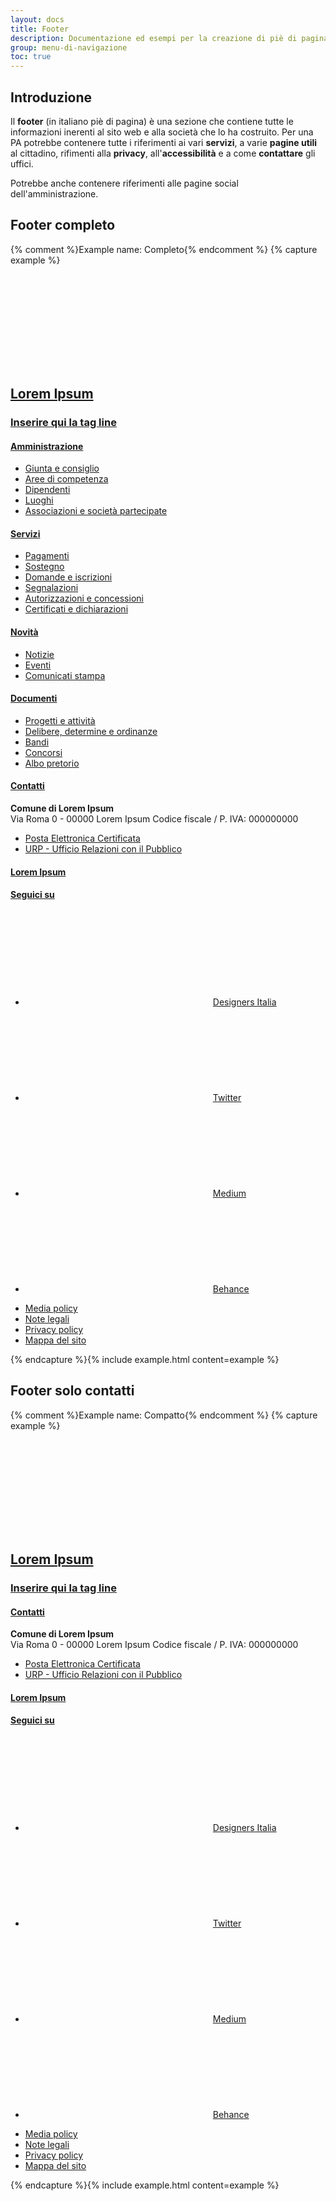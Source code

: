 ```yaml
---
layout: docs
title: Footer
description: Documentazione ed esempi per la creazione di piè di pagina di navigazione.
group: menu-di-navigazione
toc: true
---
```


## Introduzione
Il **footer** (in italiano piè di pagina) è una sezione che contiene tutte le informazioni inerenti al sito web e alla società che lo ha costruito. Per una PA potrebbe contenere tutte i riferimenti ai vari **servizi**, a varie **pagine utili** al cittadino, rifimenti alla **privacy**, all'**accessibilità** e a come **contattare** gli uffici.

Potrebbe anche contenere riferimenti alle pagine social dell'amministrazione.

## Footer completo
{% comment %}Example name: Completo{% endcomment %}
{% capture example %}
<footer class="it-footer">
  <div class="it-footer-main">
    <div class="container">
      <section>
        <div class="row clearfix">
          <div class="col-sm-12">
            <div class="it-brand-wrapper">
              <a href="#" class="" data-focus-mouse="false">
                <svg class="icon">
                  <use xlink:href="{{site.baseurl}}/dist/svg/sprites.svg#it-code-circle"></use>
                </svg>
                <div class="it-brand-text">
                  <h2 class="no_toc">Lorem Ipsum</h2>
                  <h3 class="no_toc d-none d-md-block">Inserire qui la tag line</h3>
                </div>
              </a>
            </div>
          </div>
        </div>
      </section>
      <section>
        <div class="row">
          <div class="col-lg-3 col-md-3 col-sm-6 pb-2">
            <h4>
              <a href="#" title="Vai alla pagina: Amministrazione">Amministrazione</a>
            </h4>
            <div class="link-list-wrapper">
              <ul class="footer-list link-list clearfix">
                <li><a class="list-item" href="#" title="Vai alla pagina: Giunta e consiglio">Giunta e consiglio</a></li>
                <li><a class="list-item" href="#" title="Vai alla pagina: Aree di competenza">Aree di competenza</a></li>
                <li><a class="list-item" href="#" title="Vai alla pagina: Dipendenti">Dipendenti</a></li>
                <li><a class="list-item" href="#" title="Vai alla pagina: Luoghi">Luoghi</a></li>
                <li><a class="list-item" href="#" title="Vai alla pagina: Associazioni e società partecipate">Associazioni e società partecipate</a></li>
              </ul>
            </div>
          </div>
          <div class="col-lg-3 col-md-3 col-sm-6 pb-2">
            <h4>
              <a href="#" title="Vai alla pagina: Servizi">Servizi</a>
            </h4>
            <div class="link-list-wrapper">
              <ul class="footer-list link-list clearfix">
                <li><a class="list-item" href="#" title="Vai alla pagina: Pagamenti">Pagamenti</a></li>
                <li><a class="list-item" href="#" title="Vai alla pagina: Sostegno">Sostegno</a></li>
                <li><a class="list-item" href="#" title="Vai alla pagina: Domande e iscrizioni">Domande e iscrizioni</a></li>
                <li><a class="list-item" href="#" title="Vai alla pagina: Segnalazioni">Segnalazioni</a></li>
                <li><a class="list-item" href="#" title="Vai alla pagina: Autorizzazioni e concessioni">Autorizzazioni e concessioni</a></li>
                <li><a class="list-item" href="#" title="Vai alla pagina: Certificati e dichiarazioni">Certificati e dichiarazioni</a></li>
              </ul>
            </div>
          </div>
          <div class="col-lg-3 col-md-3 col-sm-6 pb-2">
            <h4>
              <a href="#" title="Vai alla pagina: Novità">Novità</a>
            </h4>
            <div class="link-list-wrapper">
              <ul class="footer-list link-list clearfix">
                <li><a class="list-item" href="#" title="Vai alla pagina: Notizie">Notizie</a></li>
                <li><a class="list-item" href="#" title="Vai alla pagina: Eventi">Eventi</a></li>
                <li><a class="list-item" href="#" title="Vai alla pagina: Comunicati stampa">Comunicati stampa</a></li>
              </ul>
            </div>
          </div>
          <div class="col-lg-3 col-md-3 col-sm-6">
            <h4>
              <a href="#" title="Vai alla pagina: Documenti">Documenti</a>
            </h4>
            <div class="link-list-wrapper">
              <ul class="footer-list link-list clearfix">
                <li><a class="list-item" href="#" title="Vai alla pagina: Progetti e attività">Progetti e attività</a></li>
                <li><a class="list-item" href="#" title="Vai alla pagina: Delibere, determine e ordinanze">Delibere, determine e ordinanze</a></li>
                <li><a class="list-item" href="#" title="Vai alla pagina: Bandi">Bandi</a></li>
                <li><a class="list-item" href="#" title="Vai alla pagina: Concorsi">Concorsi</a></li>
                <li><a class="list-item" href="#" title="Vai alla pagina: Albo pretorio">Albo pretorio</a></li>
              </ul>
            </div>
          </div>
        </div>
      </section>
      <section class="py-4 border-white border-top">
        <div class="row">
          <div class="col-lg-4 col-md-4 pb-2">
            <h4><a href="#" title="Vai alla pagina: Contatti">Contatti</a></h4>
            <p>
              <strong>Comune di Lorem Ipsum</strong><br>
              Via Roma 0 - 00000 Lorem Ipsum Codice fiscale / P. IVA: 000000000
            </p>
            <div class="link-list-wrapper">
              <ul class="footer-list link-list clearfix">
                <li><a class="list-item" href="#" title="Vai alla pagina: Posta Elettronica Certificata">Posta Elettronica Certificata</a></li>
                <li>
                  <a class="list-item" href="#" title="Vai alla pagina: URP - Ufficio Relazioni con il Pubblico">URP - Ufficio Relazioni con il Pubblico</a>
                </li>
              </ul>
            </div>
          </div>
          <div class="col-lg-4 col-md-4 pb-2">
            <h4><a href="#" title="Vai alla pagina: Lorem Ipsum">Lorem Ipsum</a></h4>
          </div>
          <div class="col-lg-4 col-md-4 pb-2">
            <div class="pb-2">
              <h4><a href="#" title="Vai alla pagina: Seguici su">Seguici su</a></h4>
              <ul class="list-inline text-left social">
                <li class="list-inline-item">
                  <a class="p-2 text-white" href="#" target="_blank"><svg class="icon icon-sm icon-white align-top"><use xlink:href="{{site.baseurl}}/dist/svg/sprites.svg#it-designers-italia"></use></svg><span class="visually-hidden">Designers Italia</span></a>
                </li>
                <li class="list-inline-item">
                  <a class="p-2 text-white" href="#" target="_blank"><svg class="icon icon-sm icon-white align-top"><use xlink:href="{{site.baseurl}}/dist/svg/sprites.svg#it-twitter"></use></svg><span class="visually-hidden">Twitter</span></a>
                </li>
                <li class="list-inline-item">
                  <a class="p-2 text-white" href="#" target="_blank"><svg class="icon icon-sm icon-white align-top"><use xlink:href="{{site.baseurl}}/dist/svg/sprites.svg#it-medium"></use></svg><span class="visually-hidden">Medium</span></a>
                </li>
                <li class="list-inline-item">
                  <a class="p-2 text-white" href="#" target="_blank"><svg class="icon icon-sm icon-white align-top"><use xlink:href="{{site.baseurl}}/dist/svg/sprites.svg#it-behance"></use></svg><span class="visually-hidden">Behance</span></a>
                </li>
              </ul>
            </div>
          </div>
        </div>
      </section>
    </div>
  </div>
  <div class="it-footer-small-prints clearfix">
    <div class="container">
      <!-- <h3 class="visually-hidden">Sezione Link Utili</h3> -->
      <ul class="it-footer-small-prints-list list-inline mb-0 d-flex flex-column flex-md-row">
        <li class="list-inline-item"><a href="#" title="Note Legali">Media policy</a></li>
        <li class="list-inline-item"><a href="#" title="Note Legali">Note legali</a></li>
        <li class="list-inline-item"><a href="#" title="Privacy-Cookies">Privacy policy</a></li>
        <li class="list-inline-item"><a href="#" title="Mappa del sito">Mappa del sito</a></li>
      </ul>
    </div>
  </div>
</footer>
{% endcapture %}{% include example.html content=example %}

## Footer solo contatti
{% comment %}Example name: Compatto{% endcomment %}
{% capture example %}
<footer class="it-footer">
  <div class="it-footer-main">
    <div class="container">
      <section>
        <div class="row clearfix">
          <div class="col-sm-12">
            <div class="it-brand-wrapper">
              <a href="#" class="" data-focus-mouse="false">
                <svg class="icon">
                  <use xlink:href="{{site.baseurl}}/dist/svg/sprites.svg#it-code-circle"></use>
                </svg>
                <div class="it-brand-text">
                  <h2 class="no_toc">Lorem Ipsum</h2>
                  <h3 class="no_toc d-none d-md-block">Inserire qui la tag line</h3>
                </div>
              </a>
            </div>
          </div>
        </div>
      </section>
      <section class="py-4 border-white border-top">
        <div class="row">
          <div class="col-lg-4 col-md-4 pb-2">
            <h4><a href="#" title="Vai alla pagina: Contatti">Contatti</a></h4>
            <p>
              <strong>Comune di Lorem Ipsum</strong><br>
              Via Roma 0 - 00000 Lorem Ipsum Codice fiscale / P. IVA: 000000000
            </p>
            <div class="link-list-wrapper">
              <ul class="footer-list link-list clearfix">
                <li><a class="list-item" href="#" title="Vai alla pagina: Posta Elettronica Certificata">Posta Elettronica Certificata</a></li>
                <li>
                  <a class="list-item" href="#" title="Vai alla pagina: URP - Ufficio Relazioni con il Pubblico">URP - Ufficio Relazioni con il Pubblico</a>
                </li>
              </ul>
            </div>
          </div>
          <div class="col-lg-4 col-md-4 pb-2">
            <h4><a href="#" title="Vai alla pagina: Lorem Ipsum">Lorem Ipsum</a></h4>
          </div>
          <div class="col-lg-4 col-md-4 pb-2">
            <div class="pb-2">
              <h4><a href="#" title="Vai alla pagina: Seguici su">Seguici su</a></h4>
              <ul class="list-inline text-left social">
                <li class="list-inline-item">
                  <a class="p-2 text-white" href="#" target="_blank"><svg class="icon icon-sm icon-white align-top"><use xlink:href="{{site.baseurl}}/dist/svg/sprites.svg#it-designers-italia"></use></svg><span class="visually-hidden">Designers Italia</span></a>
                </li>
                <li class="list-inline-item">
                  <a class="p-2 text-white" href="#" target="_blank"><svg class="icon icon-sm icon-white align-top"><use xlink:href="{{site.baseurl}}/dist/svg/sprites.svg#it-twitter"></use></svg><span class="visually-hidden">Twitter</span></a>
                </li>
                <li class="list-inline-item">
                  <a class="p-2 text-white" href="#" target="_blank"><svg class="icon icon-sm icon-white align-top"><use xlink:href="{{site.baseurl}}/dist/svg/sprites.svg#it-medium"></use></svg><span class="visually-hidden">Medium</span></a>
                </li>
                <li class="list-inline-item">
                  <a class="p-2 text-white" href="#" target="_blank"><svg class="icon icon-sm icon-white align-top"><use xlink:href="{{site.baseurl}}/dist/svg/sprites.svg#it-behance"></use></svg><span class="visually-hidden">Behance</span></a>
                </li>
              </ul>
            </div>
          </div>
        </div>
      </section>
    </div>
  </div>
  <div class="it-footer-small-prints clearfix">
    <div class="container">
      <!-- <h3 class="visually-hidden">Sezione Link Utili</h3> -->
      <ul class="it-footer-small-prints-list list-inline mb-0 d-flex flex-column flex-md-row">
        <li class="list-inline-item"><a href="#" title="Note Legali">Media policy</a></li>
        <li class="list-inline-item"><a href="#" title="Note Legali">Note legali</a></li>
        <li class="list-inline-item"><a href="#" title="Privacy-Cookies">Privacy policy</a></li>
        <li class="list-inline-item"><a href="#" title="Mappa del sito">Mappa del sito</a></li>
      </ul>
    </div>
  </div>
</footer>
{% endcapture %}{% include example.html content=example %}
